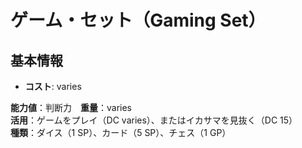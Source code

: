 # ゲーム・セット（Gaming Set）

## 基本情報
- **コスト**: varies

**能力値**：判断力　**重量**：varies  
**活用**：ゲームをプレイ（DC varies）、またはイカサマを見抜く（DC 15）  
**種類**：ダイス（1 SP）、カード（5 SP）、チェス（1 GP）  
